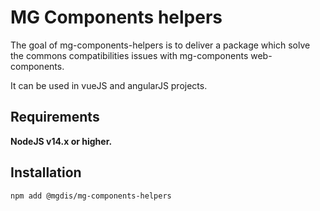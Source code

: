 # MG Components helpers

The goal of mg-components-helpers is to deliver a package which solve the commons compatibilities issues with mg-components web-components.

It can be used in vueJS and angularJS projects.

## Requirements

**NodeJS v14.x or higher.**

## Installation

```shell
npm add @mgdis/mg-components-helpers
```

